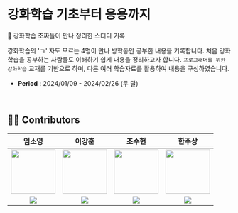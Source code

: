 # 강화학습 기초부터 응용까지
🤖 강화학습 초짜들이 만나 정리한 스터디 기록

강화학습의 'ㄱ' 자도 모르는 4명이 만나 방학동안 공부한 내용을 기록합니다. 처음 강화학습을 공부하는 사람들도 이해하기 쉽게 내용을 정리하고자 합니다. `프로그래머를 위한 강화학습` 교재를 기반으로 하며, 다른 여러 학습자료를 활용하여 내용을 구성하였습니다. 

* **Period** : 2024/01/09 - 2024/02/26 (두 달)

<br>

## 🧑‍💻 Contributors
임소영 | 이강훈 | 조수현 | 한주상 | 
:----: | :----: | :----: | :----: | 
<img src="https://github.com/LimSoYeong/NEO-K-means/assets/89073323/87f6b929-832d-4b2a-95d0-ca11b96fdb26" width="100" height="100"/> | <img src="https://github.com/LimSoYeong/Reinforcement-Learning-Study/assets/89073323/d1b00fe3-daba-49c7-803f-5475893c7ef7" width="100" height="100"/> |  <img src="https://github.com/LimSoYeong/Reinforcement-Learning-Study/assets/89073323/0f75b02d-6630-4cce-8351-1abb1a54cadd" width="100" height="100"/> |  <img src="https://github.com/LimSoYeong/Reinforcement-Learning-Study/assets/89073323/def65803-c0ab-4a3e-9e7d-603b9f585700" width="100" height="100"/> | 
<a href="https://github.com/LimSoYeong"><img src="https://img.shields.io/badge/github-181717?style=flat-square&logo=Github&logoColor=white"/></a> | <a href="https://github.com/lkh3409"><img src="https://img.shields.io/badge/github-181717?style=flat-square&logo=github&logoColor=white"/></a> | <a href="https://github.com/SOOsuhyuncho"><img src="https://img.shields.io/badge/github-181717?style=flat-square&logo=github&logoColor=white"/></a> | <a href="https://github.com/H-Software224"><img src="https://img.shields.io/badge/github-181717?style=flat-square&logo=github&logoColor=white"/></a> |
